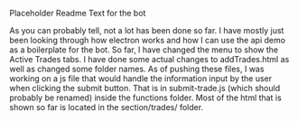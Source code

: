 Placeholder Readme Text for the bot

As you can probably tell, not a lot has been done so far. I have mostly just been looking through how electron works and how I can use the api demo as a boilerplate for the bot. So far, I have changed the menu to show the Active Trades tabs. I have done some actual changes to addTrades.html as well as changed some folder names. As of pushing these files, I was working on a js file that would handle the information input by the user when clicking the submit button. That is in submit-trade.js (which should probably be renamed) inside the functions folder. Most of the html that is shown so far is located in the section/trades/ folder.
